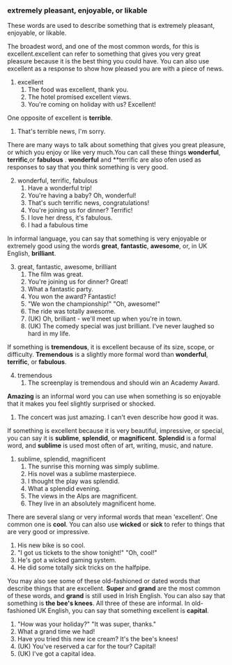 ### extremely pleasant, enjoyable, or likable

These words are used to describe something that is extremely pleasant, enjoyable, or likable.

The broadest word, and one of the most common words, for this is excellent.excellent can refer to something that gives you very great pleasure because it is the best thing you could have. You can also use excellent as a response to show how pleased you are with a piece of news.

1. excellent
   1. The food was excellent, thank you.
   2. The hotel promised excellent views.
   3. You're coming on holiday with us? Excellent!
   
One opposite of excellent is **terrible**.   
   1. That's terrible news, I'm sorry.

There are many ways to talk about something that gives you great pleasure, or which you enjoy or like very much.You can call these things **wonderful**, **terrific**,or **fabulous** . **wonderful** and **terrific are also ofen used as responses to say that you think something is very good.

2. wonderful, terrific, fabulous
   1. Have a wonderful trip!
   2. You're having a baby? Oh, wonderful!
   3. That's such terrific news, congratulations!
   4. You're joining us for dinner? Terrific!
   5. I love her dress, it's fabulous.
   6. I had a fabulous time

In informal language, you can say that something is very enjoyable or extremely good using the words **great**, **fantastic**, **awesome**, or, in UK English, **brilliant**.

3. great, fantastic, awesome, brilliant
   1. The film was great.
   2. You're joining us for dinner? Great!
   3. What a fantastic party.
   4. You won the award? Fantastic!
   5. "We won the championship!" "Oh, awesome!"
   6. The ride was totally awesome.
   7. (UK) Oh, brilliant - we'll meet up when you're in town.
   8. (UK) The comedy special was just brilliant. I've never laughed so hard in my life.

If something is **tremendous**, it is excellent because of its size, scope, or difficulty. **Tremendous** is a slightly more formal word than **wonderful**, **terrific**, or **fabulous**.

4. tremendous
   1. The screenplay is tremendous and should win an Academy Award.

**Amazing** is an informal word you can use when something is so enjoyable that it makes you feel slightly surprised or shocked.
   1. The concert was just amazing. I can't even describe how good it was.
   
If something is excellent because it is very beautiful, impressive, or special, you can say it is **sublime**, **splendid**, or **magnificent**. **Splendid** is a formal word, and **sublime** is used most often of art, writing, music, and nature.

1. sublime, splendid, magnificent
   1. The sunrise this morning was simply sublime.
   2. His novel was a sublime masterpiece.
   3. I thought the play was splendid.
   4. What a splendid evening.
   5. The views in the Alps are magnificent.
   6. They live in an absolutely magnificent home.
   
There are several slang or very informal words that mean 'excellent'. One common one is **cool**. You can also use **wicked** or **sick** to refer to things that are very good or impressive.

   1. His new bike is so cool.
   2. "I got us tickets to the show tonight!" "Oh, cool!"
   3. He's got a wicked gaming system.
   4. He did some totally sick tricks on the halfpipe.
   
You may also see some of these old-fashioned or dated words that describe things that are excellent. **Super** and **grand** are the most common of these words, and **grand** is still used in Irish English. You can also say that something is **the bee's knees**. All three of these are informal. In old-fashioned UK English, you can say that something excellent is **capital**.

   1. "How was your holiday?" "It was super, thanks."
   2. What a grand time we had!
   3. Have you tried this new ice cream? It's the bee's knees!
   4. (UK) You've reserved a car for the tour? Capital!
   5. (UK) I've got a capital idea.


